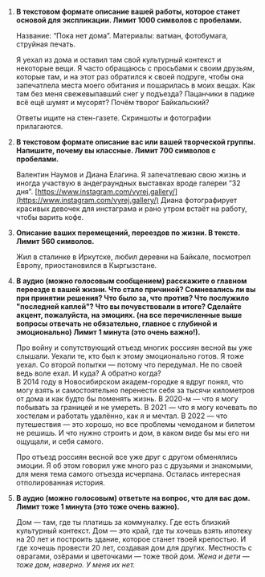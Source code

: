 1. **В текстовом формате описание вашей работы, которое станет основой для экспликации. Лимит 1000 символов с пробелами.**
    
    Название: “Пока нет дома”. Материалы: ватман, фотобумага, струйная печать.
    
    Я уехал из дома и оставил там свой культурный контекст и некоторые вещи. Я часто обращаюсь с просьбами к своим друзьям, которые там, и на этот раз обратился к своей подруге, чтобы она запечатлела места моего обитания и пошарилась в моих вещах. Как там без меня свежевыпавший снег у подъезда? Пацанчики в падике всё ещё шумят и мусорят? Почём творог Байкальский?
    
    Ответы ищите на стен-газете. Скриншоты и фотографии прилагаются.
    
2. **В текстовом формате описание вас или вашей творческой группы. Напишите, почему вы классные. Лимит 700 символов с пробелами.**
    
    Валентин Наумов и Диана Елагина. Я запечатлеваю свою жизнь и иногда участвую в андеграундных выставках вроде галереи “32 дня”. [https://www.instagram.com/vyrej.gallery/](https://www.instagram.com/vyrej.gallery/) Диана фотографирует красивых девочек для инстаграма и рано утром встаёт на работу, чтобы варить кофе.
    
3. **Описание ваших перемещений, переездов по жизни. В тексте. Лимит 560 символов.**
    
    Жил в сталинке в Иркутске, любил деревни на Байкале, посмотрел Европу, приостановился в Кыргызстане.
    
4. **В аудио (можно голосовым сообщением) расскажите о главном переезде в вашей жизни. Что стало причиной? Сомневались ли вы при принятии решения? Что было за, что против? Что послужило "последней каплей"? Что вы почувствовали в итоге? Сделайте акцент, пожалуйста, на эмоциях. (на все перечисленные выше вопросы отвечать не обязательно, главное с глубиной и эмоционально) Лимит 1 минута (это очень важно!).**
    
    Про войну и сопутствующий отъезд многих россиян весной вы уже слышали. Уехали те, кто был к этому эмоционально готов. Я тоже уехал. Со второй попытки — потому что передумал. Не по своей ведь воле ехал. И куда? А обратно когда?  
    В 2014 году в Новосибирском академ-городке я вдруг понял, что могу взять и самостоятельно перенести себя за тысячи километров от дома и как будто бы поменять жизнь. В 2020-м — что я могу побывать за границей и не умереть. В 2021 — что я могу кочевать по хостелам и работать удалённо, как я и мечтал. В 2022 — что путешествия — это хорошо, но все проблемы чемоданом и билетом не решишь. И что нужно строить и дом, в каком виде бы мы его ни ощущали, и себя самого.  
    
    Про отъезд россиян весной все уже друг с другом обменялись эмоции. Я об этом говорил уже много раз с друзьями и знакомыми, для меня тема самого отъезда исчерпана. Осталась интересная отполированная история.
    
5. **В аудио (можно голосовым) ответьте на вопрос, что для вас дом. Лимит тоже 1 минута (это тоже очень важно).**
    
    Дом — там, где ты платишь за коммуналку. Где есть близкий культурный контекст. Дом — это край, где ты хочешь взять ипотеку на 20 лет и построить здание, которое станет твоей крепостью. И где хочешь провести 20 лет, создавая дом для других. Местность с оврагами, озёрами и цветочками — тоже твой дом. _Жена и дети — тоже дом, наверно. У меня их нет._
